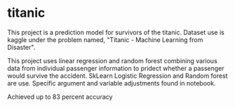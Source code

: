 # titanic

This project is a prediction model for survivors of the titanic. Dataset use is kaggle under the problem named, "Titanic - Machine Learning from Disaster".

This project uses linear regression and random forest combining various data from individual passenger information to pridect whether a passenger would survive the accident. SkLearn Logistic Regression and Random forest are use. Specific argument and variable adjustments found in notebook. 

Achieved up to 83 percent accuracy

